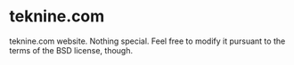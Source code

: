 teknine.com
===========

teknine.com website. Nothing special. Feel free to modify it pursuant to the terms of the BSD license, though.
